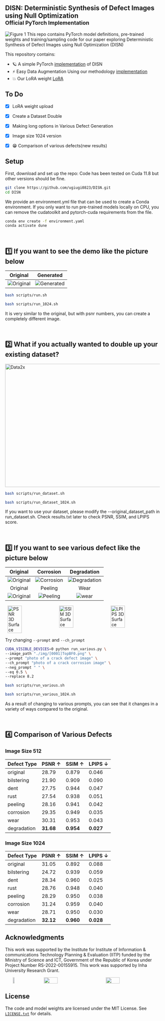 ## DISN: Deterministic Synthesis of Defect Images using Null Optimization<br><sub>Official PyTorch Implementation</sub>

![Figure 1](./fig/Figure1.jpg)
This repo contains PyTorch model definitions, pre-trained weights and training/sampling code for our paper exploring Deterministic Synthesis of Defect Images using Null Optimization (DISN) 




This repository contains:

* 🪐 A simple PyTorch [implementation](run.sh) of DISN
* ⚡️ Easy Data Augmentation Using our methodology [implementation](run_dataset.sh) 
* 💥 Our LoRA weight [LoRA](./lora/pytorch_lora_weights.safetensors)

## To Do

- [x] LoRA weight upload 
- [x] Create a Dataset Double 
- [x] Making long options in Various Defect Generation 
- [x] Image size 1024 version
- [x] 😁 Comparison of various defects(new results)


## Setup

First, download and set up the repo:
Code has been tested on Cuda 11.8 but other versions should be fine.

```bash
git clone https://github.com/ugiugi0823/DISN.git
cd DISN
```

We provide an environment.yml file that can be used to create a Conda environment. If you only want to run pre-trained models locally on CPU, you can remove the cudatoolkit and pytorch-cuda requirements from the file.
```bash
conda env create -f environment.yaml
conda activate dune
```

<br>

## 1️⃣ If you want to see the demo like the picture below

| Original | Generated |
|:--------:|:---------:|
| ![Original](./fig/result_0.png) | ![Generated](./fig/result_1.png) |

```bash
bash scripts/run.sh
```
```bash
bash scripts/run_1024.sh
```
It is very similar to the original, but with psnr numbers, you can create a completely different image.

<br>

## 2️⃣ What if you actually wanted to double up your existing dataset?
<img src="./fig/data2x.png" alt="Data2x" width="800" height="400">



```bash
bash scripts/run_dataset.sh

```
```bash
bash scripts/run_dataset_1024.sh

```
If you want to use your dataset, please modify the --original_dataset_path in run_dataset.sh.
Check results.txt later to check PSNR, SSIM, and LPIPS score.

<br>

## 3️⃣ If you want to see various defect like the picture below

| Original | Corrosion | Degradation |
|:--------:|:---------:| :---------:|
| ![Original](./fig/result_0.png)| ![Corrosion](./fig/corrosion_[0001]TopBF0.png) | ![Degradation](./fig/degradation_[0001]TopBF0.png) |
| Original | Peeling | Wear |
| ![Original](./fig/result_0.png)| ![Peeling](./fig/peeling_[0001]TopBF0.png) | ![wear](./fig/wear_[0001]TopBF0.png) |


<div style="display: flex; justify-content: space-around;">
  <img src="./fig/psnr_3d_surface.png" alt="PSNR 3D Surface" style="width: 30%;">
  <img src="./fig/ssim_3d_surface.png" alt="SSIM 3D Surface" style="width: 30%;">
  <img src="./fig/lpips_3d_surface.png" alt="LPIPS 3D Surface" style="width: 30%;">
</div>



Try changing `--prompt` and `--ch_prompt`
```bash
CUDA_VISIBLE_DEVICES=0 python run_various.py \
--image_path "./img/[0001]TopBF0.png" \
--prompt "photo of a crack defect image" \
--ch_prompt "photo of a crack corrosion image" \
--neg_prompt " " \
--eq 0.5 \
--replace 8.2
```


```bash
bash scripts/run_various.sh
```
```bash
bash scripts/run_various_1024.sh
```

As a result of changing to various prompts, you can see that it changes in a variety of ways compared to the original.


<br>

## 4️⃣ Comparison of Various Defects

### Image Size 512

| Defect Type   | PSNR $\uparrow$ | SSIM $\uparrow$ | LPIPS $\downarrow$ |
|---------------|-----------------|-----------------|--------------------|
| original      | 28.79           | 0.879           | 0.046              |
| bilstering    | 21.90           | 0.909           | 0.090              |
| dent          | 27.75           | 0.944           | 0.047              |
| rust          | 27.54           | 0.938           | 0.051              |
| peeling       | 28.16           | 0.941           | 0.042              |
| corrosion     | 29.35           | 0.949           | 0.035              |
| wear          | 30.31           | 0.953           | 0.043              |
| degradation   | **31.68**       | **0.954**       | **0.027**          |

### Image Size 1024

| Defect Type   | PSNR $\uparrow$ | SSIM $\uparrow$ | LPIPS $\downarrow$ |
|---------------|-----------------|-----------------|--------------------|
| original      | 31.05           | 0.892           | 0.088              |
| bilstering    | 24.72           | 0.939           | 0.059              |
| dent          | 28.34           | 0.960           | 0.025              |
| rust          | 28.76           | 0.948           | 0.040              |
| peeling       | 28.29           | 0.950           | 0.038              |
| corrosion     | 31.24           | 0.959           | 0.040              |
| wear          | 28.71           | 0.950           | 0.030              |
| degradation   | **32.12**       | **0.960**       | **0.028**          |






## Acknowledgments
This work was supported by the Institute for Institute of Information \& communications Technology Planning \& Evaluation (IITP) funded by the Ministry of Science and ICT, Government of the Republic of Korea under Project Number RS-2022-00155915. This work was supported by Inha University Research Grant.


<div style="display: flex; justify-content: space-around;">
  <img src="./fig/inha.png" width="10%">
  <img src="./fig/ai_center.png" width="30%">
  <img src="./fig/wta2.png" width="30%">
</div>



## License
The code and model weights are licensed under the MIT License. See [`LICENSE.txt`](LICENSE.txt) for details.

